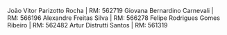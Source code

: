 João Vitor Parizotto Rocha | RM: 562719
Giovana Bernardino Carnevali | RM: 566196
Alexandre Freitas Silva | RM: 566278
Felipe Rodrigues Gomes Ribeiro | RM: 562482
Artur Distrutti Santos | RM: 561319